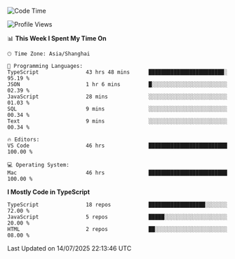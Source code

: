 <!--START_SECTION:waka-->
![Code Time](http://img.shields.io/badge/Code%20Time-7%2C982%20hrs%2054%20mins-blue)

![Profile Views](http://img.shields.io/badge/Profile%20Views-2-blue)

📊 **This Week I Spent My Time On** 

```text
🕑︎ Time Zone: Asia/Shanghai

💬 Programming Languages: 
TypeScript               43 hrs 48 mins      ████████████████████████░   95.19 % 
JSON                     1 hr 6 mins         █░░░░░░░░░░░░░░░░░░░░░░░░   02.39 % 
JavaScript               28 mins             ░░░░░░░░░░░░░░░░░░░░░░░░░   01.03 % 
SQL                      9 mins              ░░░░░░░░░░░░░░░░░░░░░░░░░   00.34 % 
Text                     9 mins              ░░░░░░░░░░░░░░░░░░░░░░░░░   00.34 % 

🔥 Editors: 
VS Code                  46 hrs              █████████████████████████   100.00 % 

💻 Operating System: 
Mac                      46 hrs              █████████████████████████   100.00 % 
```

**I Mostly Code in TypeScript** 

```text
TypeScript               18 repos            ██████████████████░░░░░░░   72.00 % 
JavaScript               5 repos             █████░░░░░░░░░░░░░░░░░░░░   20.00 % 
HTML                     2 repos             ██░░░░░░░░░░░░░░░░░░░░░░░   08.00 % 
```




 Last Updated on 14/07/2025 22:13:46 UTC
<!--END_SECTION:waka-->
